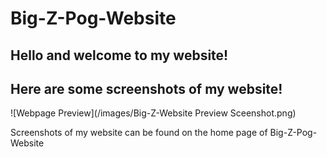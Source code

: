 # Big-Z-Pog-Website 
## Hello and welcome to my website!

## Here are some screenshots of my website!

![Webpage Preview](/images/Big-Z-Website Preview Sceenshot.png)

Screenshots of my website can be found on the home page of Big-Z-Pog-Website
